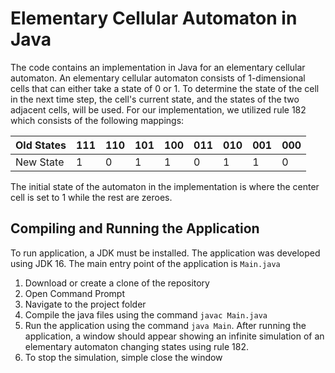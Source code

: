 # Elementary Cellular Automaton in Java

The code contains an implementation in Java for an elementary cellular automaton. An elementary cellular automaton consists of 1-dimensional cells that can either take a state of 0 or 1. To determine the state of the cell in the next time step, the cell's current state, and the states of the two adjacent cells, will be used. For our implementation, we utilized rule 182 which consists of the following mappings:

| Old States | 111 | 110 | 101 | 100 | 011 | 010 | 001 | 000 |
|------------|-----|-----|-----|-----|-----|-----|-----|-----|
| New State  | 1   | 0   | 1   | 1   | 0   | 1   | 1   | 0   |

The initial state of the automaton in the implementation is where the center cell is set to 1 while the rest are zeroes.

## Compiling and Running the Application
To run application, a JDK must be installed. The application was developed using JDK 16. The main entry point of the application is `Main.java`
1. Download or create a clone of the repository
2. Open Command Prompt
3. Navigate to the project folder
4. Compile the java files using the command `javac Main.java`
5. Run the application using the command `java Main`. After running the application, a window should appear showing an infinite simulation of an elementary automaton changing states using rule 182.
6. To stop the simulation, simple close the window

